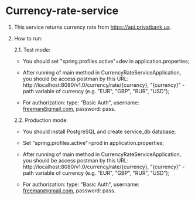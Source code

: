 # Сurrency-rate-service

1. This service returns currency rate from https://api.privatbank.ua.

2. How to run:
   
   2.1. Test mode:
    - You should set "spring.profiles.active"=dev in application.properties;
    
    - After running of main method in CurrencyRateServiceApplication, you should be access postman 
      by this URL: http://localhost:8080/v1.0/currency/rate/{currency},
      "{currency}" - path variable of currency (e.g. "EUR", "GBP", "RUR", "USD");
      
    - For authorization: type: "Basic Auth", username: freeman@gmail.com, password: pass.

   2.2. Production mode:
    - You should install PostgreSQL and create service_db database;
   
    - Set "spring.profiles.active"=prod in application.properties;

    - After running of main method in CurrencyRateServiceApplication, you should be access postman 
      by this URL: http://localhost:8080/v1.0/currency/rate/{currency},
      "{currency}" - path variable of currency (e.g. "EUR", "GBP", "RUR", "USD");
      
    - For authorization: type: "Basic Auth", username: freeman@gmail.com, password: pass.
